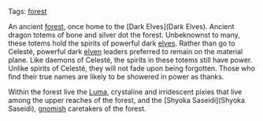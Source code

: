 Tags: [forest](Forests)

An ancient [forest](Forests), once home to the [Dark Elves](Dark Elves). Ancient dragon totems of bone and silver dot the forest. Unbeknownst to many, these totems hold the spirits of powerful dark [elves](Elves). Rather than go to Celesté, powerful dark [elven](Elves) leaders preferred to remain on the material plane. Like daemons of Celesté, the spirits in these totems still have power. Unlike spirits of Celesté, they will not fade upon being forgotten. Those who find their true names are likely to be showered in power as thanks.

Within the forest live the [Luma](Luma), crystaline and irridescent pixies that live among the upper reaches of the forest, and the [Shyoka Saseidi](Shyoka Saseidi), [gnomish](Gnomes) caretakers of the forest.